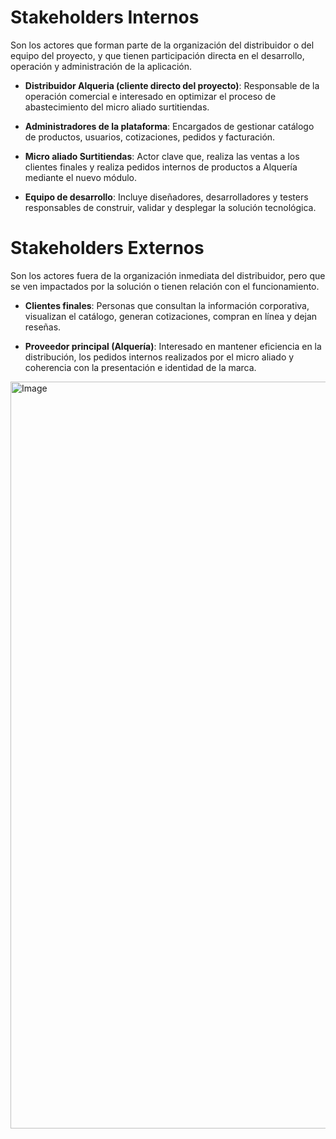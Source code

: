 # Stakeholders Internos
Son los actores que forman parte de la organización del distribuidor o del equipo del proyecto, y que tienen participación directa en el desarrollo, operación y administración de la aplicación.

- **Distribuidor Alqueria (cliente directo del proyecto)**: Responsable de la operación comercial e interesado en optimizar el proceso de abastecimiento del micro aliado surtitiendas.

- **Administradores de la plataforma**: Encargados de gestionar catálogo de productos, usuarios, cotizaciones, pedidos y facturación.

- **Micro aliado Surtitiendas**: Actor clave que, realiza las ventas a los clientes finales y realiza pedidos internos de productos a Alquería mediante el nuevo módulo.

- **Equipo de desarrollo**: Incluye diseñadores, desarrolladores y testers responsables de construir, validar y desplegar la solución tecnológica.

# Stakeholders Externos
Son los actores fuera de la organización inmediata del distribuidor, pero que se ven impactados por la solución o tienen relación con el funcionamiento.

- **Clientes finales**: Personas que consultan la información corporativa, visualizan el catálogo, generan cotizaciones, compran en línea y dejan reseñas.

- **Proveedor principal (Alquería)**: Interesado en mantener eficiencia en la distribución, los pedidos internos realizados por el micro aliado y coherencia con la presentación e identidad de la marca.

<img width="1920" height="1195" alt="Image" src="https://github.com/user-attachments/assets/584dd4c9-7ffe-406a-94cf-18e45e801c05" />
